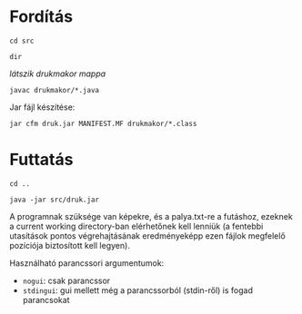 # Fordítás

`cd src`

`dir`

*látszik drukmakor mappa*

`javac drukmakor/*.java`

Jar fájl készítése:

`jar cfm druk.jar MANIFEST.MF drukmakor/*.class`

# Futtatás

`cd ..`

`java -jar src/druk.jar`

A programnak szüksége van képekre, és a palya.txt-re a futáshoz, ezeknek a current working directory-ban elérhetőnek kell lenniük (a fentebbi utasítások pontos végrehajtásának eredményeképp ezen fájlok megfelelő pozíciója biztosított kell legyen).

Használható parancssori argumentumok:
- `nogui`: csak parancssor
- `stdingui`: gui mellett még a parancssorból (stdin-ről) is fogad parancsokat
